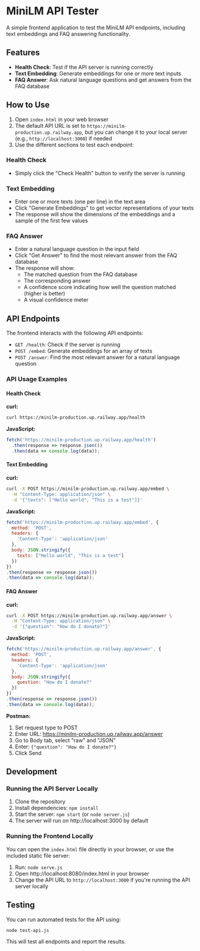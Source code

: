 # MiniLM API Tester

A simple frontend application to test the MiniLM API endpoints, including text embeddings and FAQ answering functionality.

## Features

- **Health Check**: Test if the API server is running correctly
- **Text Embedding**: Generate embeddings for one or more text inputs
- **FAQ Answer**: Ask natural language questions and get answers from the FAQ database

## How to Use

1. Open `index.html` in your web browser
2. The default API URL is set to `https://minilm-production.up.railway.app`, but you can change it to your local server (e.g., `http://localhost:3000`) if needed
3. Use the different sections to test each endpoint:

### Health Check
- Simply click the "Check Health" button to verify the server is running

### Text Embedding
- Enter one or more texts (one per line) in the text area
- Click "Generate Embeddings" to get vector representations of your texts
- The response will show the dimensions of the embeddings and a sample of the first few values

### FAQ Answer
- Enter a natural language question in the input field
- Click "Get Answer" to find the most relevant answer from the FAQ database
- The response will show:
  - The matched question from the FAQ database
  - The corresponding answer
  - A confidence score indicating how well the question matched (higher is better)
  - A visual confidence meter

## API Endpoints

The frontend interacts with the following API endpoints:

- `GET /health`: Check if the server is running
- `POST /embed`: Generate embeddings for an array of texts
- `POST /answer`: Find the most relevant answer for a natural language question

### API Usage Examples

#### Health Check

**curl:**
```bash
curl https://minilm-production.up.railway.app/health
```

**JavaScript:**
```javascript
fetch('https://minilm-production.up.railway.app/health')
  .then(response => response.json())
  .then(data => console.log(data));
```

#### Text Embedding

**curl:**
```bash
curl -X POST https://minilm-production.up.railway.app/embed \
  -H "Content-Type: application/json" \
  -d '{"texts": ["Hello world", "This is a test"]}'
```

**JavaScript:**
```javascript
fetch('https://minilm-production.up.railway.app/embed', {
  method: 'POST',
  headers: {
    'Content-Type': 'application/json'
  },
  body: JSON.stringify({
    texts: ["Hello world", "This is a test"]
  })
})
.then(response => response.json())
.then(data => console.log(data));
```

#### FAQ Answer

**curl:**
```bash
curl -X POST https://minilm-production.up.railway.app/answer \
  -H "Content-Type: application/json" \
  -d '{"question": "How do I donate?"}'
```

**JavaScript:**
```javascript
fetch('https://minilm-production.up.railway.app/answer', {
  method: 'POST',
  headers: {
    'Content-Type': 'application/json'
  },
  body: JSON.stringify({
    question: "How do I donate?"
  })
})
.then(response => response.json())
.then(data => console.log(data));
```

**Postman:**
1. Set request type to POST
2. Enter URL: https://minilm-production.up.railway.app/answer
3. Go to Body tab, select "raw" and "JSON"
4. Enter: `{"question": "How do I donate?"}`
5. Click Send

## Development

### Running the API Server Locally

1. Clone the repository
2. Install dependencies: `npm install`
3. Start the server: `npm start` (or `node server.js`)
4. The server will run on http://localhost:3000 by default

### Running the Frontend Locally

You can open the `index.html` file directly in your browser, or use the included static file server:

1. Run: `node serve.js`
2. Open http://localhost:8080/index.html in your browser
3. Change the API URL to `http://localhost:3000` if you're running the API server locally

## Testing

You can run automated tests for the API using:

```bash
node test-api.js
```

This will test all endpoints and report the results.
